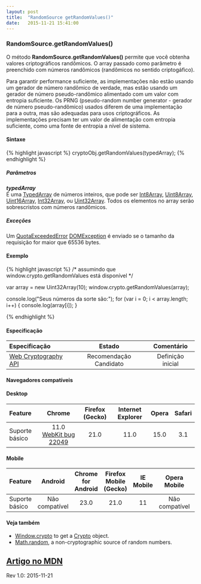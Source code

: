 ```yaml
---
layout: post
title:  "RandomSource getRandomValues()"
date:   2015-11-21 15:41:00
---
```

### RandomSource.getRandomValues()

O método **RandomSource.getRandomValues()** permite que você obtenha valores criptográficos randômicos. O array passado como parâmetro é preenchido com números randômicos (randômicos no sentido criptogáfico).

Para garantir performance suficiente, as implementações não estão usando um gerador de número randômico de verdade, mas estão usando um gerador de número pseudo-randômico alimentado com um valor com entropia suficiente. Os PRNG (pseudo-random number generator - gerador de número pseudo-randômico) usados diferem de uma implementação para a outra, mas são adequadas para usos criptográficos. As implementações precisam ter um valor de alimentação com entropia suficiente, como uma fonte de entropia a nível de sistema.

#### Sintaxe
{% highlight javascript %}
cryptoObj.getRandomValues(typedArray);
{% endhighlight %}

##### Parâmetros

**_typedArray_**  
É uma [TypedArray](https://developer.mozilla.org/en-US/docs/Web/JavaScript/Reference/Global_Objects/TypedArray) de números inteiros, que pode ser [Int8Array](https://developer.mozilla.org/en-US/docs/Web/JavaScript/Reference/Global_Objects/Int8Array), [Uint8Array](https://developer.mozilla.org/en-US/docs/Web/JavaScript/Reference/Global_Objects/Uint8Array), [Uint16Array](https://developer.mozilla.org/en-US/docs/Web/JavaScript/Reference/Global_Objects/Uint16Array), [Int32Array](https://developer.mozilla.org/en-US/docs/Web/JavaScript/Reference/Global_Objects/Int32Array), ou [Uint32Array](https://developer.mozilla.org/en-US/docs/Web/JavaScript/Reference/Global_Objects/Uint32Array). Todos os elementos no array serão sobrescristos com números randômicos.

##### Exceções
Um [QuotaExceededError](https://developer.mozilla.org/en-US/docs/Web/API/DOMException#exception-QuotaExceededError) [DOMException](https://developer.mozilla.org/en-US/docs/Web/API/DOMException) é enviado se o tamanho da requisição for maior que 65536 bytes.

#### Exemplo
{% highlight javascript %}
/* assumindo que window.crypto.getRandomValues está disponível */

var array = new Uint32Array(10);
window.crypto.getRandomValues(array);

console.log("Seus números da sorte são:");
for (var i = 0; i < array.length; i++) {
    console.log(array[i]);
}

{% endhighlight %}

#### Especificação
| Especificação | Estado | Comentário |
|:--------------|:------:|:----------:|
| [Web Cryptography API](https://dvcs.w3.org/hg/webcrypto-api/raw-file/tip/spec/Overview.html#RandomSource-method-getRandomValues) | Recomendação Candidato | Definição inicial |

#### Navegadores compatíveis

#### **Desktop**  
  
|Feature  | Chrome | Firefox (Gecko) | Internet Explorer | Opera | Safari |
|:--------|:------:|:---------------:|:-----------------:|:-----:|:------:|
| Suporte básico | 11.0 [WebKit bug 22049](https://bugs.webkit.org/show_bug.cgi?id=22049) | 21.0 | 11.0 | 15.0 | 3.1 |
  
#### **Mobile**  
  
| Feature | Android | Chrome for Android | Firefox Mobile (Gecko) | IE Mobile | Opera Mobile | Safari Mobile |
|:--------|:-------:|:------------------:|:----------------------:|:---------:|:------------:|:-------------:|
| Suporte básico | Não compatível | 23.0 | 21.0 | 11 | Não compatível | 6 |  


#### Veja também
* [Window.crypto](https://developer.mozilla.org/en-US/docs/Web/API/Window/crypto) to get a [Crypto](https://developer.mozilla.org/en-US/docs/Web/API/Crypto) object.
* [Math.random](https://developer.mozilla.org/en-US/docs/Web/JavaScript/Reference/Global_Objects/Math/random), a non-cryptographic source of random numbers.
  
  
[Artigo no MDN](https://developer.mozilla.org/pt-BR/docs/Web/API/RandomSource/getRandomValues)
---
Rev 1.0: 2015-11-21